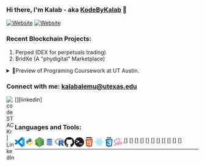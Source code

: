 ### Hi there, I'm Kalab - aka [KodeByKalab] 👋 

[![Website](https://img.shields.io/website?label=Personal.Website&style=for-the-badge&url=https%3A%2F%2Fkalab44.azurewebsites.net)](kalab44.azurewebsites.net/) [![Website](https://img.shields.io/website?label=gitlab-KalabsKode&style=for-the-badge&url=https%3A%2F%2Fkalab44.azurewebsites.net)](https://gitlab.com/KalabsKode)

### Recent Blockchain Projects:

1. Perped (DEX for perpetuals trading)
2. BridXe (A "phydigital" Marketplace)

</details>
<details>
  <summary>🤘Preview of Programing Coursework at UT Austin. 
</summary>
  
<!--START_SECTION:activity-->
1. Elements of Software Design (CS 313E)
2. Elements of Software Engineering I (CS 330E)
3. Web Application Devlepment (MIS 333K)
4. Database Management (MIS 325)*
5. IT AUDIT & SECURITY (MIS 373)*
<!--END_SECTION:activity-->
</details>

### Connect with me: kalabalemu@utexas.edu

[<img align="left" alt="codeSTACKr | LinkedIn" width="22px" src="https://cdn.jsdelivr.net/npm/simple-icons@v3/icons/linkedin.svg" />][linkedin]

<br />

### Languages and Tools:

[<img align="left" alt="Visual Studio Code" width="26px" src="https://raw.githubusercontent.com/github/explore/80688e429a7d4ef2fca1e82350fe8e3517d3494d/topics/visual-studio-code/visual-studio-code.png" />]
[<img align="left" alt="Python" width="26px" src="https://raw.githubusercontent.com/github/explore/80688e429a7d4ef2fca1e82350fe8e3517d3494d/topics/python/python.png" />]
[<img align="left" alt="Node.js" width="26px" src="https://raw.githubusercontent.com/github/explore/80688e429a7d4ef2fca1e82350fe8e3517d3494d/topics/nodejs/nodejs.png" />]
[<img align="left" alt="SQL" width="26px" src="https://raw.githubusercontent.com/github/explore/80688e429a7d4ef2fca1e82350fe8e3517d3494d/topics/sql/sql.png" />]
[<img align="left" alt="R" width="26px" src="https://raw.githubusercontent.com/github/explore/80688e429a7d4ef2fca1e82350fe8e3517d3494d/topics/r/r.png" />]
[<img align="left" alt="GitHub" width="26px" src="https://raw.githubusercontent.com/github/explore/78df643247d429f6cc873026c0622819ad797942/topics/github/github.png" />]
[<img align="left" alt="Terminal" width="26px" src="https://raw.githubusercontent.com/github/explore/80688e429a7d4ef2fca1e82350fe8e3517d3494d/topics/terminal/terminal.png" />]
[<img align="left" alt="HTML5" width="26px" src="https://raw.githubusercontent.com/github/explore/80688e429a7d4ef2fca1e82350fe8e3517d3494d/topics/html/html.png" />]
[<img align="left" alt="React" width="26px" src="https://raw.githubusercontent.com/github/explore/80688e429a7d4ef2fca1e82350fe8e3517d3494d/topics/react/react.png" />]
[<img align="left" alt="CSS3" width="26px" src="https://raw.githubusercontent.com/github/explore/80688e429a7d4ef2fca1e82350fe8e3517d3494d/topics/css/css.png" />]
[<img align="left" alt="Sass" width="26px" src="https://raw.githubusercontent.com/github/explore/80688e429a7d4ef2fca1e82350fe8e3517d3494d/topics/sass/sass.png" />]

---
[KodeByKalab]: https://github.com/KodeByKalab
